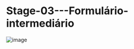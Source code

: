 # Stage-03---Formulário-intermediário

![image](https://user-images.githubusercontent.com/110058876/223840095-cef8b267-2cde-43a5-8200-3420ff3c5d5f.png)

